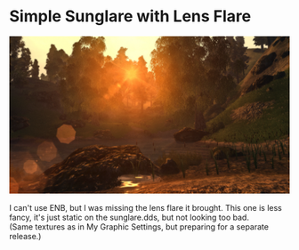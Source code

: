 # Simple Sunglare with Lens Flare

![Example Image](image.png)

I can't use ENB, but I was missing the lens flare it brought. This one is less fancy, it's just static on the sunglare.dds, but not looking too bad.  
(Same textures as in My Graphic Settings, but preparing for a separate release.)
